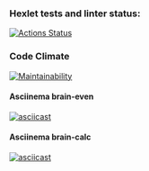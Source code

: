 ### Hexlet tests and linter status:
[![Actions Status](https://github.com/mnm-is-aleks/python-project-49/workflows/hexlet-check/badge.svg)](https://github.com/mnm-is-aleks/python-project-49/actions)
### Code Climate
[![Maintainability](https://api.codeclimate.com/v1/badges/a8b0ee034a52ab3eb453/maintainability)](https://codeclimate.com/github/mnm-is-aleks/python-project-49/maintainability)
#### Asciinema brain-even
[![asciicast](https://asciinema.org/a/67588H9DyfQhSmfxWmcwMyuWt.svg)](https://asciinema.org/a/67588H9DyfQhSmfxWmcwMyuWt)
#### Asciinema brain-calc
[![asciicast](https://asciinema.org/a/TtxdfPCZpdeuBwt0ZDrOEX0Bd.svg)](https://asciinema.org/a/TtxdfPCZpdeuBwt0ZDrOEX0Bd)
